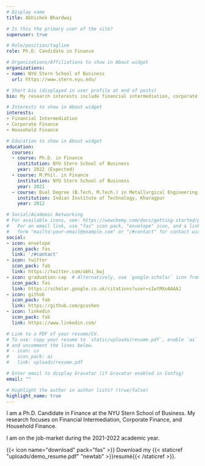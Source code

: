 ```yaml
---
# Display name
title: Abhishek Bhardwaj

# Is this the primary user of the site?
superuser: true

# Role/position/tagline
role: Ph.D. Candidate in Finance

# Organizations/Affiliations to show in About widget
organizations:
- name: NYU Stern School of Business
  url: https://www.stern.nyu.edu/

# Short bio (displayed in user profile at end of posts)
bio: My research interests include financial intermediation, corporate finance, and household finance.

# Interests to show in About widget
interests:
- Financial Intermediation
- Corporate Finance
- Household Finance

# Education to show in About widget
education:
  courses:
  - course: Ph.D. in Finance
    institution: NYU Stern School of Business
    year: 2022 (Expected)
  - course: M.Phil. in Finance
    institution: NYU Stern School of Business
    year: 2021
  - course: Dual Degree (B.Tech, M.Tech.) in Metallurgical Engineering
    institution: Indian Institute of Technology, Kharagpur
    year: 2012

# Social/Academic Networking
# For available icons, see: https://wowchemy.com/docs/getting-started/page-builder/#icons
#   For an email link, use "fas" icon pack, "envelope" icon, and a link in the
#   form "mailto:your-email@example.com" or "/#contact" for contact widget.
social:
- icon: envelope
  icon_pack: fas
  link: '/#contact'
- icon: twitter
  icon_pack: fab
  link: https://twitter.com/abhi_bwj
- icon: graduation-cap  # Alternatively, use `google-scholar` icon from `ai` icon pack
  icon_pack: fas
  link: https://scholar.google.co.uk/citations?user=sIwtMXoAAAAJ
- icon: github
  icon_pack: fab
  link: https://github.com/gcushen
- icon: linkedin
  icon_pack: fab
  link: https://www.linkedin.com/

# Link to a PDF of your resume/CV.
# To use: copy your resume to `static/uploads/resume.pdf`, enable `ai` icons in `params.toml`, 
# and uncomment the lines below.
# - icon: cv
#   icon_pack: ai
#   link: uploads/resume.pdf

# Enter email to display Gravatar (if Gravatar enabled in Config)
email: ""

# Highlight the author in author lists? (true/false)
highlight_name: true
---
```


I am a Ph.D. Candidate in Finance at the NYU Stern School of Business. My research focuses on Financial Intermediation, Corporate Finance, and Household Finance.

I am on the job-market during the 2021-2022 academic year.

{{< icon name="download" pack="fas" >}} Download my {{< staticref "uploads/demo_resume.pdf" "newtab" >}}resumé{{< /staticref >}}.
